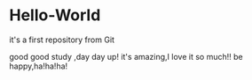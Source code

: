# Hello-World
it's a first repository from Git

good good study ,day day up!
it's amazing,I love it so much!!
be happy,ha!ha!ha!

